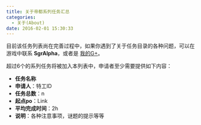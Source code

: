 ```yaml
---
title: 关于帝都系列任务汇总
categories:
  - 关于(About)
date: 2016-02-01 15:30:33
---
```


目前该任务列表尚在完善过程中，如果你遇到了关于任务目录的各种问题，可以在游戏中联系 **SgrAlpha**，或者是 [我的G+](https://plus.google.com/u/0/+SgrAlphaPlus)。

超过6个的系列任务将被加入本列表中，申请者至少需要提供如下内容：

- **任务名称**
- **申请人**：特工ID
- **任务总数**：n
- **起点po**：Link
- **平均完成时间**：2h
- **说明**：各种注意事项，谜题的提示等等

